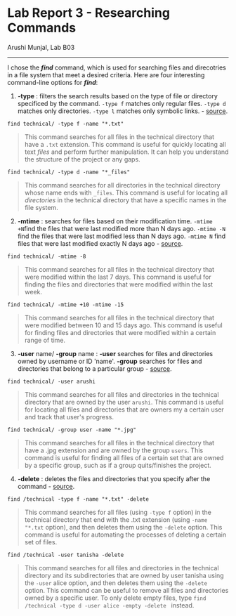 # Lab Report 3 - Researching Commands
Arushi Munjal, Lab B03

---

I chose the ***find*** command, which is used for searching files and direcotries in a file system that meet a desired criteria. Here are four interesting command-line options for ***find***:

1. **-type** : filters the search results based on the type of file or directory specificed by the command. `-type f` matches only regular files. `-type d` matches only directories. `-type l` matches only symbolic links. - [source](https://unix.stackexchange.com/questions/483871/how-to-find-files-by-file-type).

```
find technical/ -type f -name "*.txt" 
```

> This command searches for all files in the technical directory that have a `.txt` extension. This command is useful for quickly locating all text *files* and perform further manipulation. It can help you understand the structure of the project or any gaps.

```
find technical/ -type d -name "*_files" 
```

> This command searches for all directories in the technical directory whose name ends with `_files`. This command is useful for locating all *directories* in the technical directory that have a specific names in the file system.

2. **-mtime** :  searches for files based on their modification time. `-mtime +N`find the files that were last modified more than N days ago. `-mtime -N` find the files that were last modified less than N days ago. `-mtime N` find files that were last modified exactly N days ago - [source](https://www.computerhope.com/unix/ufind.htm).

```
find technical/ -mtime -8
```

> This command searches for all files in the technical directory that were modified within the last 7 days. This command is useful for finding the files and directories that were modified within the last week.

```
find technical/ -mtime +10 -mtime -15
```

> This command searches for all files in the technical directory that were modified between 10 and 15 days ago. This command is useful for finding files and directories that were modified within a certain range of time.

3. **-user** name/ **-group** name : **-user** searches for files and directories owned by username or ID 'name'. **-group** searches for files and directories that belong to a particular group - [source](https://www.geeksforgeeks.org/find-command-in-linux-with-examples/).

```
find technical/ -user arushi
```

> This command searches for all files and directories in the technical directory that are owned by the user `arushi`. This command is useful for locating all files and directories that are owners my a certain user and track that user's progress. 

```
find technical/ -group user -name "*.jpg"
```

> This command searches for all files in the technical directory that have a .jpg extension and are owned by the group `users`. This command is useful for finding all files of a certain set that are owned by a specific group, such as if a group quits/finishes the project.


4. **-delete** : deletes the files and directories that you specify after the command - [source](https://www.computerhope.com/unix/ufind.htm).

```
find /technical -type f -name "*.txt" -delete
```

> This command searches for all files (using `-type f` option) in the technical directory that end with the .txt extension (using `-name "*.txt` option), and then deletes them using the `-delete` option. This command is useful for automating the processes of deleting a certain set of files. 

```
find /technical -user tanisha -delete
```

> This command searches for all files and directories in the technical directory and its subdirectories that are owned by user tanisha using the `-user` alice option, and then deletes them using the `-delete` option. This command can be useful to remove all files and directories owned by a specific user. To only delete empty files, type `find /technical -type d -user alice -empty -delete ` instead.




